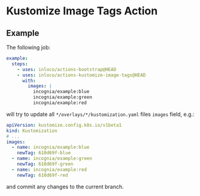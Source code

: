 # Kustomize Image Tags Action

## Example

The following job:

```yaml
example:
  steps:
    - uses: inloco/actions-bootstrap@HEAD
    - uses: inloco/actions-kustomize-image-tags@HEAD
      with:
        images: |
          incognia/example:blue
          incognia/example:green
          incognia/example:red
```

will try to update all `*/overlays/*/kustomization.yaml` files `images` field, e.g.:

```yaml
apiVersion: kustomize.config.k8s.io/v1beta1
kind: Kustomization
# ...
images:
  - name: incognia/example:blue
    newTag: 610d69f-blue
  - name: incognia/example:green
    newTag: 610d69f-green
  - name: incognia/example:red
    newTag: 610d69f-red
```

and commit any changes to the current branch.
